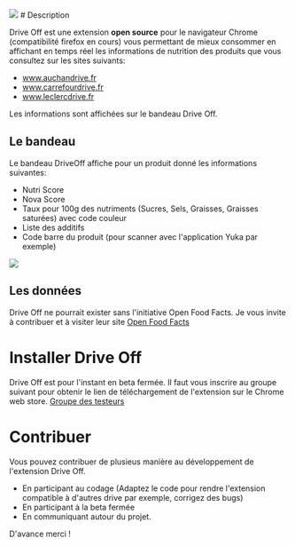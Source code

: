 ﻿<img src="/DriveOff/img/icon.png"/>
# Description

Drive Off est une extension **open source** pour le navigateur Chrome (compatibilité firefox en cours) vous permettant de mieux consommer en affichant 
en temps réel les informations de nutrition des produits que vous consultez sur les sites suivants:
* www.auchandrive.fr
* www.carrefourdrive.fr
* www.leclercdrive.fr

Les informations sont affichées sur le bandeau Drive Off.

## Le bandeau

Le bandeau DriveOff affiche pour un produit donné les informations suivantes:
* Nutri Score
* Nova Score
* Taux pour 100g des nutriments (Sucres, Sels, Graisses, Graisses saturées) avec code couleur
* Liste des additifs
* Code barre du produit (pour scanner avec l'application Yuka par exemple)

<img src="/DriveOff/img/bandeau.png"/>

## Les donn&eacute;es

Drive Off ne pourrait exister sans l'initiative Open Food Facts. Je vous invite à contribuer et à visiter leur site [Open Food Facts](http://www.openfoodfacts.org) 

# Installer Drive Off

Drive Off est pour l'instant en beta fermée. Il faut vous inscrire au groupe suivant pour obtenir le lien de téléchargement de l'extension sur le Chrome web store. [Groupe des testeurs](https://groups.google.com/forum/#!forum/driveoff_extension)

# Contribuer

Vous pouvez contribuer de plusieus manière au développement de l'extension Drive Off.
* En participant au codage (Adaptez le code pour rendre l'extension compatible à d'autres drive par exemple, corrigez des bugs)
* En participant à la beta fermée
* En communiquant autour du projet.

D'avance merci !


